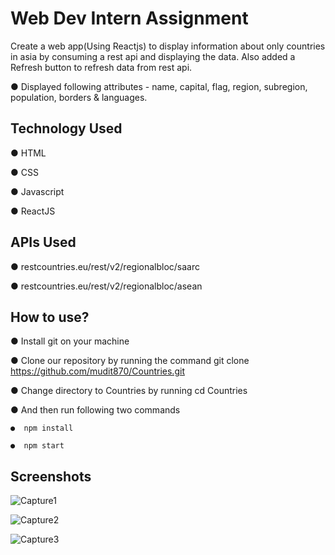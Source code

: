 
# Web Dev Intern Assignment

Create a web app(Using Reactjs) to display information about only countries in asia by consuming a rest api and displaying the data. Also added a Refresh button to refresh data from rest api.

● Displayed following attributes - name, capital, flag, region, subregion, population, borders & languages.


## Technology Used

● HTML

● CSS

● Javascript

● ReactJS

## APIs Used

● restcountries.eu/rest/v2/regionalbloc/saarc

● restcountries.eu/rest/v2/regionalbloc/asean

  
## How to use?

●  Install git on your machine

●  Clone our repository by running the command git clone https://github.com/mudit870/Countries.git

●  Change directory to Countries by running cd Countries

●  And then run following two commands

    ●  npm install

    ●  npm start


## Screenshots

![Capture1](https://user-images.githubusercontent.com/84176287/133494441-43607a8e-537d-4705-9541-e2c2c4d97bf1.JPG)

![Capture2](https://user-images.githubusercontent.com/84176287/133494456-8f81e098-a01f-41df-9371-f1c976af8732.JPG)

![Capture3](https://user-images.githubusercontent.com/84176287/133494476-0c420354-ad37-41f1-b391-1f0fc5ddb3b7.JPG)


  
